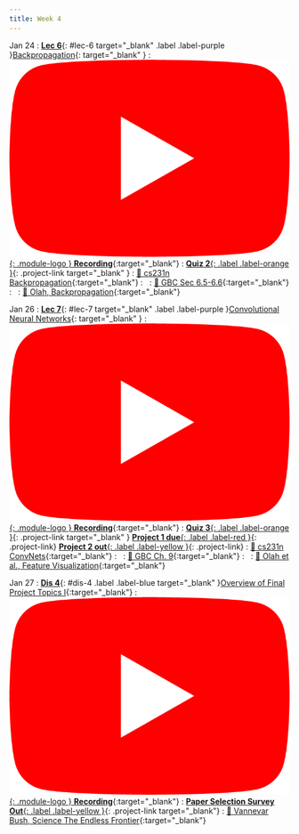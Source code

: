 ```yaml
---
title: Week 4
---
```


Jan 24
: [**Lec 6**](/assets/slides/deeprob_06_backpropagation.pdf){: #lec-6 target="_blank" .label .label-purple }[Backpropagation](/assets/slides/deeprob_06_backpropagation.pdf){: target="_blank" }
  : [![](/assets/logos/yt_icon_rgb.png){: .module-logo } **Recording**](https://youtu.be/H-gvK41qCJU){:target="_blank"}
: [**Quiz 2**{: .label .label-orange }](https://www.gradescope.com/courses/480760){: .project-link target="_blank" }
  : [📖 cs231n Backpropagation](https://cs231n.github.io/optimization-2/){:target="_blank"}
: &nbsp;
  : [📖 GBC Sec 6.5-6.6](https://www.deeplearningbook.org/contents/mlp.html#pf25){:target="_blank"}
: &nbsp;
  : [📖 Olah, Backpropagation](http://colah.github.io/posts/2015-08-Backprop/){:target="_blank"}



Jan 26
: [**Lec 7**](/assets/slides/deeprob_07_convolutional_neural_networks.pdf){: #lec-7 target="_blank" .label .label-purple }[Convolutional Neural Networks](/assets/slides/deeprob_07_convolutional_neural_networks.pdf){: target="_blank" }
  : [![](/assets/logos/yt_icon_rgb.png){: .module-logo } **Recording**](https://youtu.be/f6tcbJJyJdw){:target="_blank"}
: [**Quiz 3**{: .label .label-orange }](https://www.gradescope.com/courses/480760){: .project-link target="_blank" } [**Project 1 due**{: .label .label-red }](/projects/project1/){: .project-link} [**Project 2 out**{: .label .label-yellow }](/projects/project2/){: .project-link}
  : [📖 cs231n ConvNets](https://cs231n.github.io/convolutional-networks/){:target="_blank"}
: &nbsp;
  : [📖 GBC Ch. 9](https://www.deeplearningbook.org/contents/convnets.html){:target="_blank"}
: &nbsp;
  : [📖 Olah et al., Feature Visualization](https://distill.pub/2017/feature-visualization/){:target="_blank"}




Jan 27
: [**Dis 4**](/assets/slides/deeprob_discussion_04.pdf){: #dis-4 .label .label-blue target="_blank" }[Overview of Final Project Topics I](/assets/slides/deeprob_discussion_04.pdf){:target="_blank"}
  : [![](/assets/logos/yt_icon_rgb.png){: .module-logo } **Recording**](https://youtu.be/xlydm11pIFg){:target="_blank"}
: [**Paper Selection Survey Out**{: .label .label-yellow }](https://www.gradescope.com/courses/480760){: .project-link target="_blank"}
  : [📖 Vannevar Bush, Science The Endless Frontier](https://www.nsf.gov/od/lpa/nsf50/vbush1945.htm){:target="_blank"}
